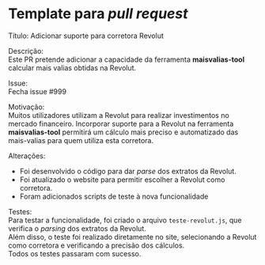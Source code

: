 # Template para _pull request_

Título: 
Adicionar suporte para corretora Revolut

Descrição:  
Este PR pretende adicionar a capacidade da ferramenta **maisvalias-tool** calcular mais valias obtidas na Revolut.

Issue:  
Fecha issue #999  

Motivação:  
Muitos utilizadores utilizam a Revolut para realizar investimentos no mercado financeiro. 
Incorporar suporte para a Revolut na ferramenta **maisvalias-tool** permitirá um cálculo mais preciso e automatizado das mais-valias para quem utiliza esta corretora.

Alterações:  
- Foi desenvolvido o código para dar _parse_ dos extratos da Revolut.
- Foi atualizado o website para permitir escolher a Revolut como corretora.  
- Foram adicionados scripts de teste à nova funcionalidade

Testes:  
Para testar a funcionalidade, foi criado o arquivo `teste-revolut.js`, que verifica o _parsing_ dos extratos da Revolut.  
Além disso, o teste foi realizado diretamente no site, selecionando a Revolut como corretora e verificando a precisão dos cálculos.  
Todos os testes passaram com sucesso.
